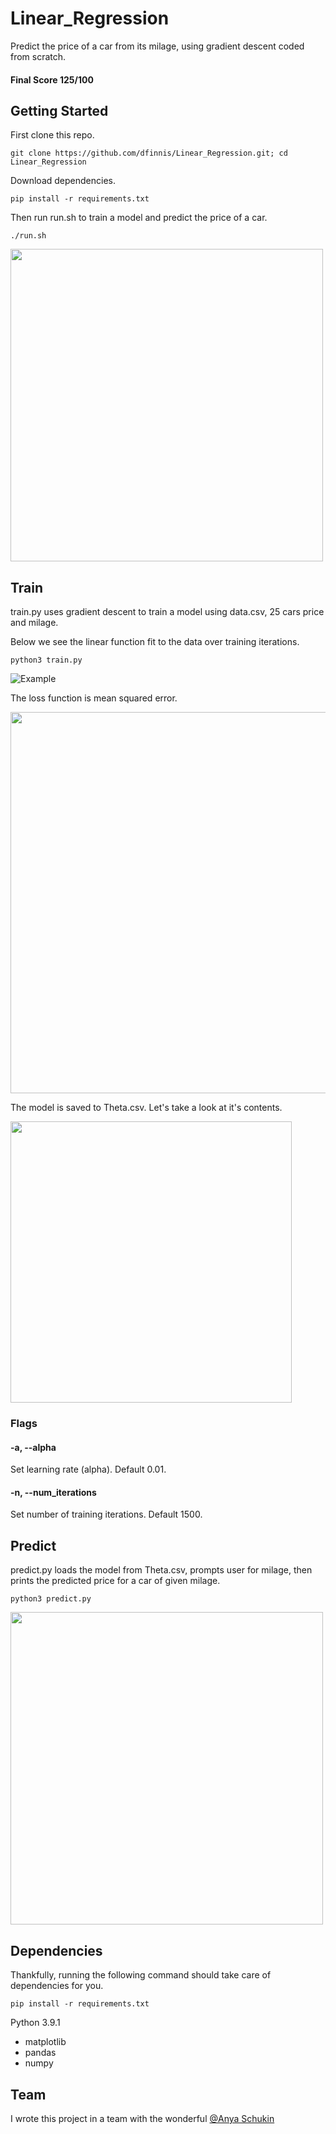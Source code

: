 # Linear_Regression

Predict the price of a car from its milage, using gradient descent coded from scratch.

#### Final Score 125/100

## Getting Started

First clone this repo.

```git clone https://github.com/dfinnis/Linear_Regression.git; cd Linear_Regression```

Download dependencies.

```pip install -r requirements.txt```

Then run run.sh to train a model and predict the price of a car.

```./run.sh```

<img src="https://github.com/dfinnis/Linear_Regression/blob/master/img/run.png" width="500">


## Train

train.py uses gradient descent to train a model using data.csv, 25 cars price and milage.

Below we see the linear function fit to the data over training iterations.

```python3 train.py```

![Example](https://github.com/dfinnis/Linear_Regression/blob/master/img/train.gif)

The loss function is mean squared error.

<img src="https://github.com/dfinnis/Linear_Regression/blob/master/img/error.png" width="610">

The model is saved to Theta.csv. Let's take a look at it's contents.

<img src="https://github.com/dfinnis/Linear_Regression/blob/master/img/theta.png" width="450">

### Flags

#### -a, --alpha

Set learning rate (alpha). Default 0.01.

#### -n, --num_iterations

Set number of training iterations. Default 1500.


## Predict

predict.py loads the model from Theta.csv, prompts user for milage, then prints the predicted price for a car of given milage.

```python3 predict.py```

<img src="https://github.com/dfinnis/Linear_Regression/blob/master/img/predict.png" width="500">


## Dependencies

Thankfully, running the following command should take care of dependencies for you.

```pip install -r requirements.txt```

Python 3.9.1

* matplotlib
* pandas
* numpy


## Team

I wrote this project in a team with the wonderful [@Anya Schukin](https://github.com/anyashuka)
